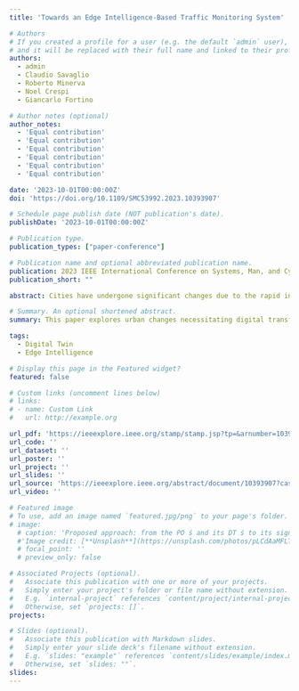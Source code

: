```yaml
---
title: 'Towards an Edge Intelligence-Based Traffic Monitoring System'

# Authors
# If you created a profile for a user (e.g. the default `admin` user), write the username (folder name) here
# and it will be replaced with their full name and linked to their profile.
authors:
  - admin
  - Claudio Savaglio
  - Roberto Minerva
  - Noel Crespi
  - Giancarlo Fortino

# Author notes (optional)
author_notes:
  - 'Equal contribution'
  - 'Equal contribution'
  - 'Equal contribution'
  - 'Equal contribution'
  - 'Equal contribution'
  - 'Equal contribution'

date: '2023-10-01T00:00:00Z'
doi: 'https://doi.org/10.1109/SMC53992.2023.10393907'

# Schedule page publish date (NOT publication's date).
publishDate: '2023-10-01T00:00:00Z'

# Publication type.
publication_types: ["paper-conference"]

# Publication name and optional abbreviated publication name.
publication: 2023 IEEE International Conference on Systems, Man, and Cybernetics (SMC)
publication_short: ""

abstract: Cities have undergone significant changes due to the rapid increase in urban population, heightened demand for resources, and growing concerns over climate change. To address these challenges, digital transformation has become a necessity. Recent advancements in Artificial Intelligence (AI) and sensing techniques, such as synthetic sensing, can elevate Digital Twins (DTs) from digital copies of physical objects to effective and efficient platforms for data collection and in-situ processing. In such a scenario, this paper presents a comprehensive approach for developing a Traffic Monitoring System (TMS) based on Edge Intelligence (EI), specifically designed for smart cities. Our approach prioritizes the placement of intelligence as close as possible to data sources, and leverages an “opportunistic” interpretation of DT (ODT), resulting in a novel and interdisciplinary strategy to re-engineering large-scale distributed smart systems. The preliminary results of the proposed system have shown that moving computation to the edge of the network provides several benefits, including (i) enhanced inference performance, (ii) reduced bandwidth and power consumption, (iii) and decreased latencies with respect to the classic cloud -centric approach.

# Summary. An optional shortened abstract.
summary: This paper explores urban changes necessitating digital transformation, proposing an Edge Intelligence (EI)-based Traffic Monitoring System (TMS) for smart cities. It advocates for placing intelligence near data sources, showcasing early benefits like enhanced performance and reduced resource usage compared to cloud-centric methods.

tags:
  - Digital Twin
  - Edge Intelligence

# Display this page in the Featured widget?
featured: false

# Custom links (uncomment lines below)
# links:
# - name: Custom Link
#   url: http://example.org

url_pdf: 'https://ieeexplore.ieee.org/stamp/stamp.jsp?tp=&arnumber=10393907'
url_code: ''
url_dataset: ''
url_poster: ''
url_project: ''
url_slides: ''
url_source: 'https://ieeexplore.ieee.org/abstract/document/10393907?casa_token=xPGx2_qCCP8AAAAA:ke3_oxXZLehLpnHpfZHlKE5D08F4KwYrg6nXU8Bmt-OQgg2DOyxeY-0prk31CJRo5SuGN4WmfY__'
url_video: ''

# Featured image
# To use, add an image named `featured.jpg/png` to your page's folder.
# image:
  # caption: 'Proposed approach: from the PO ś and its DT ś to its signature, in which features are "opportunistically" selected and synthetically elaborated' 
  #'Image credit: [**Unsplash**](https://unsplash.com/photos/pLCdAaMFLTE)'
  # focal_point: ''
  # preview_only: false

# Associated Projects (optional).
#   Associate this publication with one or more of your projects.
#   Simply enter your project's folder or file name without extension.
#   E.g. `internal-project` references `content/project/internal-project/index.md`.
#   Otherwise, set `projects: []`.
projects:

# Slides (optional).
#   Associate this publication with Markdown slides.
#   Simply enter your slide deck's filename without extension.
#   E.g. `slides: "example"` references `content/slides/example/index.md`.
#   Otherwise, set `slides: ""`.
slides: 
---
```

